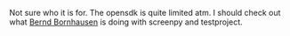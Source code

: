 Not sure who it is for. The opensdk is quite limited atm. I should check out what [Bernd Bornhausen](https://www.linkedin.com/in/berndbornhausen/) is doing with screenpy and testproject.